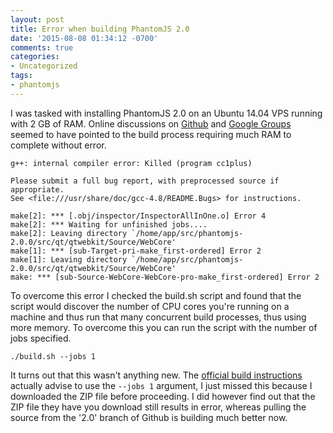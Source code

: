 ```yaml
---
layout: post
title: Error when building PhantomJS 2.0
date: '2015-08-08 01:34:12 -0700'
comments: true
categories:
- Uncategorized
tags:
- phantomjs
---
```


I was tasked with installing PhantomJS 2.0 on an Ubuntu 14.04 VPS running with
2 GB of RAM. Online discussions on
[Github](https://github.com/ariya/phantomjs/issues/13051) and
[Google Groups](https://groups.google.com/forum/#!topic/phantomjs/PAjQsrS-7ew)
seemed to have pointed to the build process requiring much RAM to complete
without error.

```shell
g++: internal compiler error: Killed (program cc1plus)

Please submit a full bug report, with preprocessed source if appropriate.
See <file:///usr/share/doc/gcc-4.8/README.Bugs> for instructions.

make[2]: *** [.obj/inspector/InspectorAllInOne.o] Error 4
make[2]: *** Waiting for unfinished jobs....
make[2]: Leaving directory `/home/app/src/phantomjs-2.0.0/src/qt/qtwebkit/Source/WebCore'
make[1]: *** [sub-Target-pri-make_first-ordered] Error 2
make[1]: Leaving directory `/home/app/src/phantomjs-2.0.0/src/qt/qtwebkit/Source/WebCore'
make: *** [sub-Source-WebCore-WebCore-pro-make_first-ordered] Error 2
```
<!--more-->

To overcome this error I checked the build.sh script and found that the script
would discover the number of CPU cores you're running on a machine and thus run
that many concurrent build processes, thus using more memory. To overcome this
you can run the script with the number of jobs specified.

``` shell
./build.sh --jobs 1
```

It turns out that this wasn't anything new. The
[official build instructions](http://phantomjs.org/build.html) actually advise
to use the `--jobs 1` argument, I just missed this because I downloaded the ZIP
file before proceeding. I did however find out that the ZIP file they have you
download still results in error, whereas pulling the source from the '2.0'
branch of Github is building much better now.
